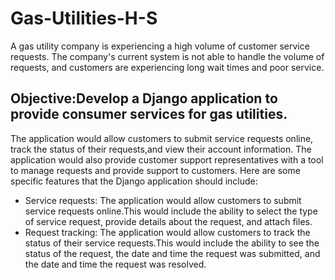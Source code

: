 # Gas-Utilities-H-S
A gas utility company is experiencing a high volume of customer service requests. The
company's current system is not able to handle the volume of requests, and customers are
experiencing long wait times and poor service.
## Objective:Develop a Django application to provide consumer services for gas utilities. 
The application would allow customers to submit service requests online, track the status of their requests,and view their account information.
The application would also provide customer support representatives with a tool to manage requests and provide support to customers.
Here are some specific features that the Django application should include:
- Service requests: The application would allow customers to submit service requests online.This would include the ability to select the type of service request, provide details about the request, and attach files.
- Request tracking: The application would allow customers to track the status of their service requests.This would include the ability to see the status of the request, the date and time the request was submitted, and the date and time the request was resolved.
